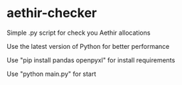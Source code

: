# aethir-checker
Simple .py script for check you Aethir allocations


Use the latest version of Python for better performance 

Use "pip install pandas openpyxl" for install requirements 

Use "python main.py" for start
